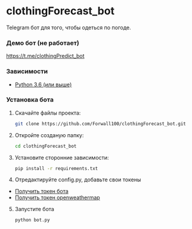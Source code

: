 # clothingForecast_bot
Telegram бот для того, чтобы одеться по погоде.

### Демо бот (не работает)
https://t.me/clothingPredict_bot

### Зависимости
* [Python 3.6 (или выше)](https://www.python.org/)

### Установка бота
1. Скачайте файлы проекта:
   ```bash
   git clone https://github.com/Forwall100/clothingForecast_bot.git
   ```
   
2. Откройте созданую папку:
   ```bash
   cd clothingForecast_bot
   ```

3. Установите сторонние зависимости:
   ```bash
   pip install -r requirements.txt
   ```

4. Отредактируйте config.py, добавьте свои токены
* [Получить токен бота](https://t.me/BotFather)
* [Получить токен openweathermap](https://openweathermap.org/)

5. Запустите бота
    ```bash
    python bot.py
    ```
